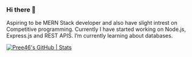 ### Hi there 👋
Aspiring to be MERN Stack developer and also have slight intrest on Competitive programming.
Currently I have started working on Node.js, Express.js and REST APIS.
I’m currently learning about databases.

<!--
**Pree46/Pree46** is a ✨ _special_ ✨ repository because its `README.md` (this file) appears on your GitHub profile.

Here are some ideas to get you started:

- 🔭 I’m currently working on ...
- 🌱 I’m currently learning ...
- 👯 I’m looking to collaborate on ...
- 🤔 I’m looking for help with ...
- 💬 Ask me about ...
- 📫 How to reach me: ...
- 😄 Pronouns: ...
- ⚡ Fun fact: ...
-->
[![Pree46's GitHub | Stats](https://stats.quine.sh/Pree46/github?theme=dark)](https://quine.sh?utm_source=widgets&utm_campaign=Pree46)
